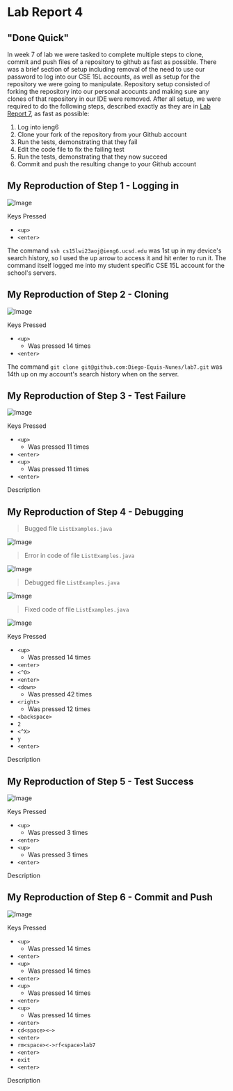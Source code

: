 # Lab Report 4

## "Done Quick"

In week 7 of lab we were tasked to complete multiple steps to clone, commit and push files of a repository to github as fast as possible. There was a brief section of setup including removal of the need to use our password to log into our CSE 15L accounts, as well as setup for the repository we were going to manipulate. Repository setup consisted of forking the repository into our personal acocunts and making sure any clones of that repository in our IDE were removed. After all setup, we were required to do the following steps, described exactly as they are in [Lab Report 7](https://ucsd-cse15l-w23.github.io/week/week7/), as fast as possible:

1. Log into ieng6
2. Clone your fork of the repository from your Github account
3. Run the tests, demonstrating that they fail
4. Edit the code file to fix the failing test
5. Run the tests, demonstrating that they now succeed
6. Commit and push the resulting change to your Github account

## My Reproduction of Step 1 - Logging in

![Image](Step4LogIn.png)

Keys Pressed
* `<up>`
* `<enter>`

The command `ssh cs15lwi23aoj@ieng6.ucsd.edu` was 1st up in my device's search history, so I used the up arrow to access it and hit enter to run it. The command itself logged me into my student specific CSE 15L account for the school's servers.

## My Reproduction of Step 2 - Cloning

![Image](Step5CloneFork.png)

Keys Pressed
* `<up>`
  * Was pressed 14 times
* `<enter>`

The command `git clone git@github.com:Diego-Equis-Nunes/lab7.git` was 14th up on my account's search history when on the server.

## My Reproduction of Step 3 - Test Failure

![Image](Step6TestsFail.png)

Keys Pressed
* `<up>`
  * Was pressed 11 times
* `<enter>`
* `<up>`
  * Was pressed 11 times
* `<enter>`

Description

## My Reproduction of Step 4 - Debugging

> Bugged file `ListExamples.java`

![Image](Step7UnfixedFull.png)

> Error in code of file `ListExamples.java`

![Image](Step7UnfixedZoom.png)

> Debugged file `ListExamples.java`

![Image](Step7FixedFull.png)

> Fixed code of file `ListExamples.java`

![Image](Step7FixedZoom.png)

Keys Pressed
* `<up>`
  * Was pressed 14 times
* `<enter>`
* `<^O>`
* `<enter>`
* `<down>`
  * Was pressed 42 times
* `<right>`
  * Was pressed 12 times
* `<backspace>`
* `2`
* `<^X>`
* `y`
* `<enter>`

Description

## My Reproduction of Step 5 - Test Success

![Image](Step8TestsPass.png)

Keys Pressed
* `<up>`
  * Was pressed 3 times
* `<enter>`
* `<up>`
  * Was pressed 3 times
* `<enter>`

Description

## My Reproduction of Step 6 - Commit and Push

![Image](Step9CommitPush.png)

Keys Pressed
* `<up>`
  * Was pressed 14 times
* `<enter>`
* `<up>`
  * Was pressed 14 times
* `<enter>`
* `<up>`
  * Was pressed 14 times
* `<enter>`
* `<up>`
  * Was pressed 14 times
* `<enter>`
* `cd<space><~>`
* `<enter>`
* `rm<space><->rf<space>lab7`
* `<enter>`
* `exit`
* `<enter>`

Description
